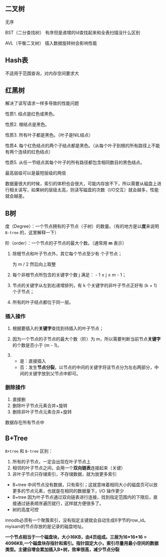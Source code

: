 ## 二叉树

无序

BST（二分查找树） 有序但是递增的Id查找起来和全表扫描没什么区别

AVL（平衡二叉树） 插入数据旋转树会影响性能

## Hash表

不适用于范围查询，对内存空间要求大

## 红黑树

解决了读写请求一样多导致的性能问题

性质1. 结点是红色或黑色。 

性质2. 根结点是黑色。 

性质3. 所有叶子都是黑色。（叶子是NIL结点）  

性质4. 每个红色结点的两个子结点都是黑色。（从每个叶子到根的所有路径上不能有两个连续的红色结点）

性质5. 从任一节结点其每个叶子的所有路径都包含相同数目的黑色结点。

最高层级可以是最短层级的两倍

数据量很大的时候，索引的体积也会很大，可能内存放不下，所以需要从磁盘上进行相关读写，如果树的层级太高，则读写磁盘的次数（I/O交互）就会越多，性能就会越差。

## B树

度（Degree）：一个节点拥有的子节点（子树）的数量。（有的地方是以**度**来说明 `B-tree` 的，这里解释一下）

阶（order）：一个节点的子节点的最大个数。（通常用 **m** 表示）

1. 除根节点和叶子节点外，其它每个节点至少有 个子节点；

    为 m / 2 然后向上取整

2. 每个非根节点所包含的关键字个数 j 满足： - 1 ≤ j ≤ m - 1；

3. 节点的关键字从左到右递增排列，有 k 个关键字的非叶子节点正好有 (k + 1) 个子节点；

4. 所有的叶子结点都位于同一层。

### 插入操作

1. 根据要插入的**关键字**查找到待插入的叶子节点；

2. 因为一个节点的子节点的最大个数（阶）为 m，所以需要判断当前节点**关键字**的个数是否小于 (m - 1)。

3. - 是：直接插入
   - 否：发生**节点分裂**，以节点的中间的关键字将该节点分为左右两部分，中间的关键字放到父节点中即可。

### 删除操作

1. 直接删
2. 删除叶子节点元素合并+旋转
3. 删除非叶子节点元素合并+旋转

数据存在所有节点中

## B+Tree

`B+tree` 和 `B-tree` 区别：

1. 所有的子节点，一定会出现在叶子节点上
2. 相邻的叶子节点之间，会用一个**双向链表**连接起来（关键）
3. 非叶子节点只存储索引，不存储数据，就为放更多索引

- B+tree 中间节点没有数据，只有索引；这就意味着相同大小的磁盘页可以放更多的节点元素，也就是在相同的数据量下，I/O 操作更少
- B+tree 因为叶子节点通过双向链表进行连接，找到指定范围内的下限后，直接通过链表顺序遍历就行，这样就方便很多了。
- 树的高度可控

innodb必须有一个聚簇索引，没有指定主键就会自动生成6字节的row_id。myisam的节点存放的是记录的磁盘地址。

**一个节点相当于一个磁盘块，大小16KB，由4页组成。三层为16\*16\*16 = 4096KB,一个磁盘块存指针和索引。指针固定大小，索引尽量用最小空间的数据类型。主键自增会累加插入B+树，效率很高，减少节点分裂**

